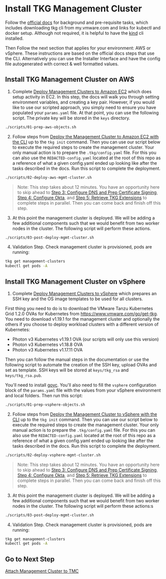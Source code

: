 # Install TKG Management Cluster

Follow the [official docs](https://docs.vmware.com/en/VMware-Tanzu-Kubernetes-Grid/1.2/vmware-tanzu-kubernetes-grid-12/GUID-install-tkg.html) for background and pre-requisite tasks, which includes downloading tkg cli from my.vmware.com and links for kubectl and docker setup.  Although not required, it is helpful to have the [kind](https://github.com/kubernetes-sigs/kind) cli installed.

Then Follow the next section that applies for your environment: AWS or vSphere. These instructions are based on the official docs steps that use the CLI. Alternatively you can use the Installer Interface and have the config file autogenerated with correct & well formatted values.

## Install TKG Management Cluster on AWS

1. Complete [Deploy Management Clusters to Amazon EC2](https://docs.vmware.com/en/VMware-Tanzu-Kubernetes-Grid/1.2/vmware-tanzu-kubernetes-grid-12/GUID-mgmt-clusters-aws.html) which does setup activity in EC2. In this step, the docs will walk you through setting environment variables, and creating a key pair.  However, if you would like to use our scripted approach, you simply need to ensure you have populated your `params.yaml` file.  At that point, you can use the following script.  The private key will be stored in the `keys` directory.

```bash
./scripts/01-prep-aws-objects.sh
```

2. Follow steps from [Deploy the Management Cluster to Amazon EC2 with the CLI](https://docs.vmware.com/en/VMware-Tanzu-Kubernetes-Grid/1.2/vmware-tanzu-kubernetes-grid-12/GUID-mgmt-clusters-aws-cli.html) up to the `tkg init` command. Then you can use our script below to execute the required steps to create the management cluster.  Your only manual action is to prepare the `.tkg/config.yaml` file.  For this you can also use the `REDACTED-config.yaml` located at the root of this repo as a reference of what a given config.yaml ended up looking like after the tasks described in the docs. Run this script to complete the deployment.

```bash
./scripts/02-deploy-aws-mgmt-cluster.sh
```

>Note: This step takes about 12 minutes.  You have an opportunity here to skip ahead to [Step 3: Configure DNS and Prep Certificate Signing](03_dns_certs_mgmt.md), [Step 4: Configure Okta](04_okta_mgmt.md), and [Step 5: Retrieve TKG Extensions](05_extensions_mgmt.md) to complete steps in parallel.  Then you can come back and finish off this step.

3. At this point the management cluster is deployed.  We will be adding a few additional components such that we would benefit from two worker nodes in the cluster. The following script will perform these actions.

```bash
./scripts/03-post-deploy-mgmt-cluster.sh
```

4. Validation Step. Check management cluster is provisioned, pods are running:

```bash
tkg get management-clusters
kubectl get pods -A
```

## Install TKG Management Cluster on vSphere

1. Complete [Deploy Management Clusters to vSphere](https://docs.vmware.com/en/VMware-Tanzu-Kubernetes-Grid/1.2/vmware-tanzu-kubernetes-grid-12/GUID-mgmt-clusters-vsphere.html) which prepares an SSH key and the OS image templates to be used for all clusters.

First thing you need to do is to download the VMware Tanzu Kubernetes Grid 1.2.0 OVAs for Kubernetes from https://www.vmware.com/go/get-tkg. You need to download v1.19.1 for the management cluster and optionally the others if you choose to deploy workload clusters with a different version of Kubernetes:

- Photon v3 Kubernetes v1.19.1 OVA (our scripts will only use this version)
- Photon v3 Kubernetes v1.18.8 OVA
- Photon v3 Kubernetes v1.17.11 OVA

Then you can follow the manual steps in the documentation or use the following script to automate the creation of the SSH key, upload OVAs and set as template. SSH keys will be stored at `keys/tkg_rsa` and `keys/tkg_rsa.pub`.

You'll need to install [govc](https://github.com/vmware/govmomi/tree/master/govc#installation). You'll also need to fill the `vsphere` configuration block of the `params.yaml` file with the values from your vSphere environment and local folders. Then run this script:

```bash
./scripts/01-prep-vsphere-objects.sh
```

2. Follow steps from [Deploy the Management Cluster to vSphere with the CLI](https://docs.vmware.com/en/VMware-Tanzu-Kubernetes-Grid/1.2/vmware-tanzu-kubernetes-grid-12/GUID-mgmt-clusters-vsphere-cli.html) up to the `tkg init` command. Then you can use our script below to execute the required steps to create the management cluster.  Your only manual action is to prepare the `.tkg/config.yaml` file.  For this you can also use the `REDACTED-config.yaml` located at the root of this repo as a reference of what a given config.yaml ended up looking like after the tasks described in the docs. Run this script to complete the deployment.

```bash
./scripts/02-deploy-vsphere-mgmt-cluster.sh
```

>Note: This step takes about 12 minutes.  You have an opportunity here to skip ahead to [Step 3: Configure DNS and Prep Certificate Signing](03_dns_certs_mgmt.md), [Step 4: Configure Okta](04_okta_mgmt.md), and [Step 5: Retrieve TKG Extensions](05_extensions_mgmt.md) to complete steps in parallel.  Then you can come back and finish off this step.

3. At this point the management cluster is deployed.  We will be adding a few additional components such that we would benefit from two worker nodes in the cluster. The following script will perform these actions:s

```bash
./scripts/03-post-deploy-mgmt-cluster.sh
```

4. Validation Step. Check management cluster is provisioned, pods are running:

```bash
tkg get management-clusters
kubectl get pods -A
```

## Go to Next Step

[Attach Management Cluster to TMC](02_attach_tmc_mgmt.md)
